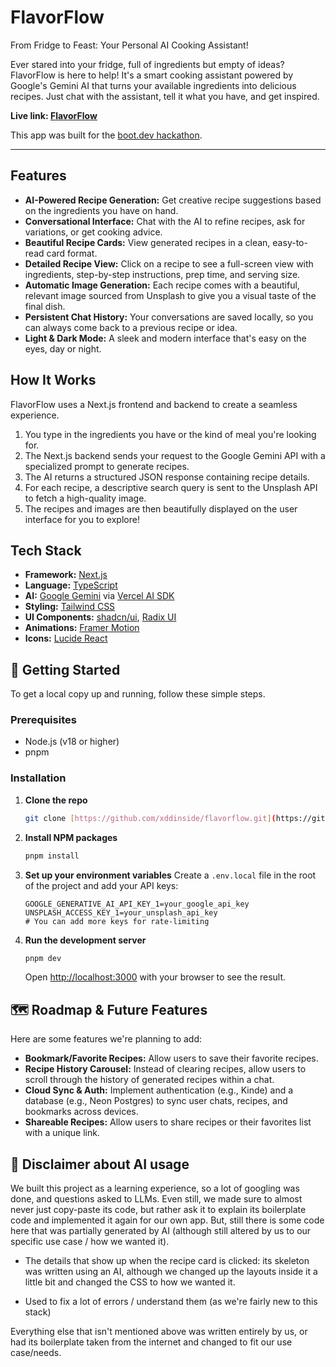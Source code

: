 # FlavorFlow 

From Fridge to Feast: Your Personal AI Cooking Assistant!

Ever stared into your fridge, full of ingredients but empty of ideas? FlavorFlow is here to help! It's a smart cooking assistant powered by Google's Gemini AI that turns your available ingredients into delicious recipes. Just chat with the assistant, tell it what you have, and get inspired.

**Live link: [FlavorFlow](https://flavorflow-ai.vercel.app)**

This app was built for the [boot.dev hackathon](https://boot.dev).

---

##  Features

* **AI-Powered Recipe Generation:** Get creative recipe suggestions based on the ingredients you have on hand.
* **Conversational Interface:** Chat with the AI to refine recipes, ask for variations, or get cooking advice.
* **Beautiful Recipe Cards:** View generated recipes in a clean, easy-to-read card format.
* **Detailed Recipe View:** Click on a recipe to see a full-screen view with ingredients, step-by-step instructions, prep time, and serving size.
* **Automatic Image Generation:** Each recipe comes with a beautiful, relevant image sourced from Unsplash to give you a visual taste of the final dish.
* **Persistent Chat History:** Your conversations are saved locally, so you can always come back to a previous recipe or idea.
* **Light & Dark Mode:** A sleek and modern interface that's easy on the eyes, day or night.

##  How It Works

FlavorFlow uses a Next.js frontend and backend to create a seamless experience.
1.  You type in the ingredients you have or the kind of meal you're looking for.
2.  The Next.js backend sends your request to the Google Gemini API with a specialized prompt to generate recipes.
3.  The AI returns a structured JSON response containing recipe details.
4.  For each recipe, a descriptive search query is sent to the Unsplash API to fetch a high-quality image.
5.  The recipes and images are then beautifully displayed on the user interface for you to explore!

##  Tech Stack

* **Framework:** [Next.js](https://nextjs.org/)
* **Language:** [TypeScript](https://www.typescriptlang.org/)
* **AI:** [Google Gemini](https://ai.google.dev/) via [Vercel AI SDK](https://sdk.vercel.ai/)
* **Styling:** [Tailwind CSS](https://tailwindcss.com/)
* **UI Components:** [shadcn/ui](https://ui.shadcn.com/), [Radix UI](https://www.radix-ui.com/)
* **Animations:** [Framer Motion](https://www.framer.com/motion/)
* **Icons:** [Lucide React](https://lucide.dev/)

## 🔧 Getting Started

To get a local copy up and running, follow these simple steps.

### Prerequisites

* Node.js (v18 or higher)
* pnpm

### Installation

1.  **Clone the repo**
    ```sh
    git clone [https://github.com/xddinside/flavorflow.git](https://github.com/xddinside/flavorflow.git)
    ```
2.  **Install NPM packages**
    ```sh
    pnpm install
    ```
3.  **Set up your environment variables**
    Create a `.env.local` file in the root of the project and add your API keys:
    ```
    GOOGLE_GENERATIVE_AI_API_KEY_1=your_google_api_key
    UNSPLASH_ACCESS_KEY_1=your_unsplash_api_key
    # You can add more keys for rate-limiting
    ```
4.  **Run the development server**
    ```sh
    pnpm dev
    ```
    Open [http://localhost:3000](http://localhost:3000) with your browser to see the result.

## 🗺️ Roadmap & Future Features

Here are some features we're planning to add:
* **Bookmark/Favorite Recipes:** Allow users to save their favorite recipes.
* **Recipe History Carousel:** Instead of clearing recipes, allow users to scroll through the history of generated recipes within a chat.
* **Cloud Sync & Auth:** Implement authentication (e.g., Kinde) and a database (e.g., Neon Postgres) to sync user chats, recipes, and bookmarks across devices.
* **Shareable Recipes:** Allow users to share recipes or their favorites list with a unique link.

## 🤖 Disclaimer about AI usage

We built this project as a learning experience, so a lot of googling was done, and questions asked to LLMs. Even still, we made sure to almost never just copy-paste its code, but rather ask it to explain its boilerplate code and implemented it again for our own app. But, still there is some code here that was partially generated by AI (although still altered by us to our specific use case / how we wanted it).

* The details that show up when the recipe card is clicked: its skeleton was written using an AI, although we changed up the layouts inside it a little bit and changed the CSS to how we wanted it.

* Used to fix a lot of errors / understand them (as we're fairly new to this stack)

Everything else that isn't mentioned above was written entirely by us, or had its boilerplate taken from the internet and changed to fit our use case/needs.
